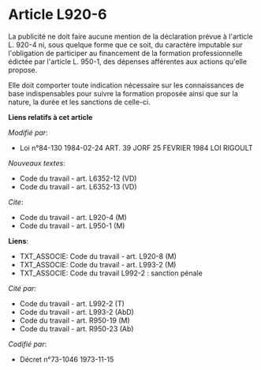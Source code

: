 # Article L920-6

La publicité ne doit faire aucune mention de la déclaration prévue à l'article L. 920-4 ni, sous quelque forme que ce soit,
du caractère imputable sur l'obligation de participer au financement de la formation professionnelle édictée par l'article L.
950-1, des dépenses afférentes aux actions qu'elle propose.

Elle doit comporter toute indication nécessaire sur les connaissances de base indispensables pour suivre la formation
proposée ainsi que sur la nature, la durée et les sanctions de celle-ci.

**Liens relatifs à cet article**

_Modifié par_:

  - Loi n°84-130 1984-02-24 ART. 39 JORF 25 FEVRIER 1984 LOI RIGOULT

_Nouveaux textes_:

  - Code du travail - art. L6352-12 (VD)
  - Code du travail - art. L6352-13 (VD)

_Cite_:

  - Code du travail - art. L920-4 (M)
  - Code du travail - art. L950-1 (M)

**Liens**:

  - TXT_ASSOCIE: Code du travail - art. L920-8 (M)
  - TXT_ASSOCIE: Code du travail - art. L993-2 (M)
  - TXT_ASSOCIE: Code du travail L992-2 : sanction pénale

_Cité par_:

  - Code du travail - art. L992-2 (T)
  - Code du travail - art. L993-2 (AbD)
  - Code du travail - art. R950-19 (M)
  - Code du travail - art. R950-23 (Ab)

_Codifié par_:

  - Décret n°73-1046 1973-11-15
